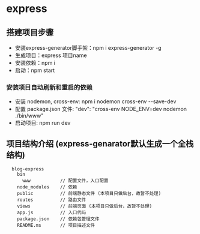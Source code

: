 # express

## 搭建项目步骤
- 安装express-generator脚手架：npm i express-generator -g
- 生成项目：express 项目name
- 安装依赖：npm i
- 启动：npm start

### 安装项目自动刷新和重启的依赖
- 安装 nodemon, cross-env: npm i nodemon cross-env --save-dev
- 配置 package.json 文件: "dev": "cross-env NODE_ENV=dev nodemon ./bin/www"
- 启动项目: npm run dev

## 项目结构介绍 (express-genarator默认生成一个全栈结构)
```
  blog-express
    bin
      www           // 配置文件，入口配置
    node_modules    // 依赖
    public          // 前端静态文件 (本项目只做后台，故暂不处理)
    routes          // 路由文件
    views           // 前端页面 (本项目只做后台，故暂不处理)
    app.js          // 入口代码
    package.json    // 依赖包管理文件
    README.ms       // 项目描述文件
```

